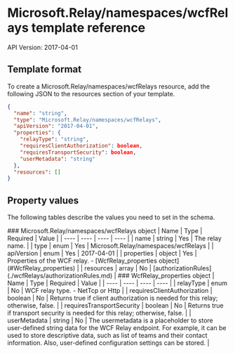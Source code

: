 # Microsoft.Relay/namespaces/wcfRelays template reference
API Version: 2017-04-01
## Template format

To create a Microsoft.Relay/namespaces/wcfRelays resource, add the following JSON to the resources section of your template.

```json
{
  "name": "string",
  "type": "Microsoft.Relay/namespaces/wcfRelays",
  "apiVersion": "2017-04-01",
  "properties": {
    "relayType": "string",
    "requiresClientAuthorization": boolean,
    "requiresTransportSecurity": boolean,
    "userMetadata": "string"
  },
  "resources": []
}
```
## Property values

The following tables describe the values you need to set in the schema.

<a id="Microsoft.Relay/namespaces/wcfRelays" />
### Microsoft.Relay/namespaces/wcfRelays object
|  Name | Type | Required | Value |
|  ---- | ---- | ---- | ---- |
|  name | string | Yes | The relay name. |
|  type | enum | Yes | Microsoft.Relay/namespaces/wcfRelays |
|  apiVersion | enum | Yes | 2017-04-01 |
|  properties | object | Yes | Properties of the WCF relay. - [WcfRelay_properties object](#WcfRelay_properties) |
|  resources | array | No | [authorizationRules](./wcfRelays/authorizationRules.md) |


<a id="WcfRelay_properties" />
### WcfRelay_properties object
|  Name | Type | Required | Value |
|  ---- | ---- | ---- | ---- |
|  relayType | enum | No | WCF relay type. - NetTcp or Http |
|  requiresClientAuthorization | boolean | No | Returns true if client authorization is needed for this relay; otherwise, false. |
|  requiresTransportSecurity | boolean | No | Returns true if transport security is needed for this relay; otherwise, false. |
|  userMetadata | string | No | The usermetadata is a placeholder to store user-defined string data for the WCF Relay endpoint. For example, it can be used to store descriptive data, such as list of teams and their contact information. Also, user-defined configuration settings can be stored. |

